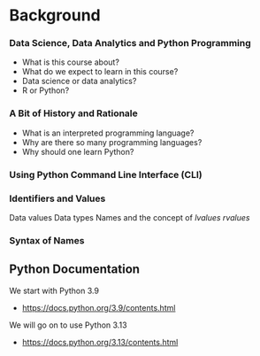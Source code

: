 # Background

### Data Science, Data Analytics and Python Programming
- What is this course about?
- What do we expect to learn in this course?
- Data science or data analytics?
- R or Python?


### A Bit of History and Rationale
- What is an interpreted programming language?
- Why are there so many programming languages?
- Why should one learn Python?


### Using Python Command Line Interface (CLI)


### Identifiers and Values
Data values
Data types
Names and the concept of *lvalues*
*rvalues*

### Syntax of Names

## Python Documentation

We start with Python 3.9
- https://docs.python.org/3.9/contents.html

We will go on to use Python 3.13
- https://docs.python.org/3.13/contents.html
